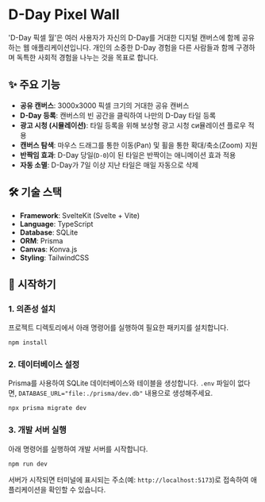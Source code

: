# D-Day Pixel Wall

'D-Day 픽셀 월'은 여러 사용자가 자신의 D-Day를 거대한 디지털 캔버스에 함께 공유하는 웹 애플리케이션입니다. 개인의 소중한 D-Day 경험을 다른 사람들과 함께 구경하며 독특한 사회적 경험을 나누는 것을 목표로 합니다.

## ✨ 주요 기능

- **공유 캔버스**: 3000x3000 픽셀 크기의 거대한 공유 캔버스
- **D-Day 등록**: 캔버스의 빈 공간을 클릭하여 나만의 D-Day 타일 등록
- **광고 시청 (시뮬레이션)**: 타일 등록을 위해 보상형 광고 시청 си뮬레이션 플로우 적용
- **캔버스 탐색**: 마우스 드래그를 통한 이동(Pan) 및 휠을 통한 확대/축소(Zoom) 지원
- **반짝임 효과**: D-Day 당일(`D-0`)이 된 타일은 반짝이는 애니메이션 효과 적용
- **자동 소멸**: D-Day가 7일 이상 지난 타일은 매일 자동으로 삭제

## 🛠️ 기술 스택

- **Framework**: SvelteKit (Svelte + Vite)
- **Language**: TypeScript
- **Database**: SQLite
- **ORM**: Prisma
- **Canvas**: Konva.js
- **Styling**: TailwindCSS

## 🚀 시작하기

### 1. 의존성 설치

프로젝트 디렉토리에서 아래 명령어를 실행하여 필요한 패키지를 설치합니다.

```bash
npm install
```

### 2. 데이터베이스 설정

Prisma를 사용하여 SQLite 데이터베이스와 테이블을 생성합니다. `.env` 파일이 없다면, `DATABASE_URL="file:./prisma/dev.db"` 내용으로 생성해주세요.

```bash
npx prisma migrate dev
```

### 3. 개발 서버 실행

아래 명령어를 실행하여 개발 서버를 시작합니다.

```bash
npm run dev
```

서버가 시작되면 터미널에 표시되는 주소(예: `http://localhost:5173`)로 접속하여 애플리케이션을 확인할 수 있습니다.